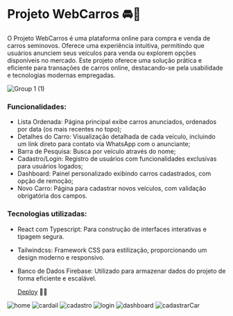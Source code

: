 # Projeto WebCarros 🚘🚗

O Projeto WebCarros é uma plataforma online para compra e venda de carros seminovos. Oferece uma experiência intuitiva, permitindo que usuários anunciem seus veículos para venda ou explorem opções disponíveis no mercado.
Este projeto oferece uma solução prática e eficiente para transações de carros online, destacando-se pela usabilidade e tecnologias modernas empregadas.

![Group 1 (1)](https://github.com/Denis-moreira98/projeto_webcarros/assets/72985107/abb9e75e-2aa7-4b29-94f4-b7db3363524d)



### Funcionalidades:
- Lista Ordenada: Página principal exibe carros anunciados, ordenados por data (os mais recentes no topo);
- Detalhes do Carro: Visualização detalhada de cada veículo, incluindo um link direto para contato via WhatsApp com o anunciante;
- Barra de Pesquisa: Busca por veículo através do nome;
- Cadastro/Login: Registro de usuários com funcionalidades exclusivas para usuários logados;
- Dashboard: Painel personalizado exibindo carros cadastrados, com opção de remoção;
- Novo Carro: Página para cadastrar novos veículos, com validação obrigatória dos campos.

### Tecnologias utilizadas:
- React com Typescript: Para construção de interfaces interativas e tipagem segura.
- Tailwindcss: Framework CSS para estilização, proporcionando um design moderno e responsivo.
- Banco de Dados Firebase: Utilizado para armazenar dados do projeto de forma eficiente e escalável.

  [Deploy](https://webcarros-ten.vercel.app/) 🚀🚗


![home](https://github.com/Denis-moreira98/projeto_webcarros/assets/72985107/5bb6831a-7a51-42f2-9673-e071a4129b2e)
![cardail](https://github.com/Denis-moreira98/projeto_webcarros/assets/72985107/5b88612c-9bbd-4531-9fe6-79b002258862)
![cadastro](https://github.com/Denis-moreira98/projeto_webcarros/assets/72985107/15d8c753-68f3-4770-b1e3-34d2f5e2f918)
![login](https://github.com/Denis-moreira98/projeto_webcarros/assets/72985107/b57c7be3-b182-4991-9b1f-a05588c3354a)
![dashboard](https://github.com/Denis-moreira98/projeto_webcarros/assets/72985107/d59315d0-98dd-4724-8b48-c5c46c68a4db)
![cadastrarCar](https://github.com/Denis-moreira98/projeto_webcarros/assets/72985107/35df6098-1aa3-4732-b4cb-477aaa4c18c9)

